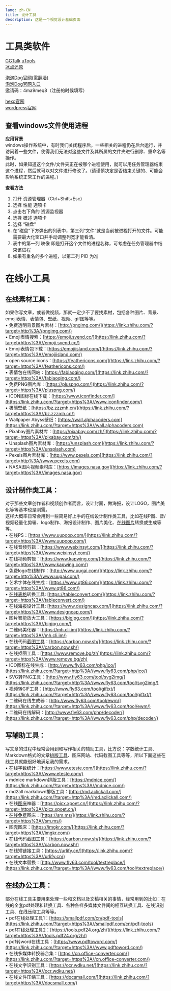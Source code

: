```yaml
---
lang: zh-CN
title: 设计工具
description: 这是一个视觉设计基础页面
---
```


# 工具类软件
[GGTalk](https://www.cnblogs.com/justnow)
[uTools](https://www.u-tools.cn/)  
[冰点还原](https://www.bingdiancn.com/)  

[泡泡Dog官网(需翻墙)](https://www.paopao.dog/)  
[泡泡Dog官网入口](https://ppg.369.cyou)  
邀请码：4ma9meq8（注册的时候填写）

[hexo官网](https://hexo.io/zh-cn/)   
[wordpress官网](https://wordpress.org/)  


## 查看windows文件使用进程

**应用背景**  
windows操作系统中，有时我们关闭程序后，一些相关的进程仍在后台运行，并访问着一些文件，使得我们无法对这些文件及其所属的文件夹进行删除、重命名等操作。  
此时，如果知道这个文件/文件夹正在被哪个进程使用，就可以用任务管理器结束这个进程，然后就可以对文件进行修改了。(请谨慎决定是否结束关键的、可能会影响系统正常工作的进程。)  

**查看方法**  
1. 打开 资源管理器（Ctrl+Shift+Esc）
2. 选择 性能 选项卡
3. 点击右下角的 资源监视器
4. 选择 概述 选项卡
5. 选择 “磁盘”
6. 在“磁盘”下方弹出的列表中，第三列“文件”就是当前被进程打开的文件。可能需要最大化窗口并手动调整列宽才能看清。
7. 表中的第一列 映像 即是打开这个文件的进程名称，可考虑在任务管理器中结束该进程
8. 如果有重名的多个进程，以第二列 PID 为准

# 在线小工具
## **在线素材工具：**

如果你写文章，或者做视频，那就一定少不了要找素材，包括各种图片、背景、emoji表情、表情包、壁纸、视频、gif图等等。  
• 免费透明背景图片素材：[http://pngimg.com/](https://link.zhihu.com/?target=http%3A//pngimg.com/)  
• Emoji表情搜索：[https://emoji.svend.cc/](https://link.zhihu.com/?target=https%3A//emoji.svend.cc/)  
• Emoji表情包下载：[https://emojiisland.com/](https://link.zhihu.com/?target=https%3A//emojiisland.com/)  
• open source icons：[https://feathericons.com/](https://link.zhihu.com/?target=https%3A//feathericons.com/)  
• 表情包在线网站：[https://fabiaoqing.com/](https://link.zhihu.com/?target=https%3A//fabiaoqing.com/)  
• 免费PNG图片库：[https://pluspng.com/](https://link.zhihu.com/?target=https%3A//pluspng.com/)  
• ICON图标在线下载：[https://www.iconfinder.com/](https://link.zhihu.com/?target=https%3A//www.iconfinder.com/)  
• 极简壁纸：[https://bz.zzzmh.cn/](https://link.zhihu.com/?target=https%3A//bz.zzzmh.cn/)  
• Wallpaper Abyss壁纸：[https://wall.alphacoders.com](https://link.zhihu.com/?target=https%3A//wall.alphacoders.com)  
• Pixabay图片素材库：[https://pixabay.com/zh/](https://link.zhihu.com/?target=https%3A//pixabay.com/zh/)  
• Unsplash图片素材库：[https://unsplash.com](https://link.zhihu.com/?target=https%3A//unsplash.com)  
• Pexels图片素材库：[http://www.pexels.com](https://link.zhihu.com/?target=http%3A//www.pexels.com)  
• NASA图片视频素材库：[https://images.nasa.gov](https://link.zhihu.com/?target=https%3A//images.nasa.gov)

## **设计制作类工具：**

对于那些文章创作者和视频创作者而言，设计封面，做海报，设计LOGO，图片美化等等基本也是刚需。  
这样大概率日常会用到一些简易好上手的在线设计制作类工具，比如在线P图、音/视频轻量化剪辑、logo制作、海报设计制作、图片美化、[在线图片](https://www.zhihu.com/search?q=%E5%9C%A8%E7%BA%BF%E5%9B%BE%E7%89%87&search_source=Entity&hybrid_search_source=Entity&hybrid_search_extra=%7B%22sourceType%22%3A%22answer%22%2C%22sourceId%22%3A2686423348%7D)转换或生成等等。  
• 在线PS：[https://www.uupoop.com/](https://link.zhihu.com/?target=https%3A//www.uupoop.com/)  
• 在线音频剪辑：[https://www.weixinsyt.com/](https://link.zhihu.com/?target=https%3A//www.weixinsyt.com/)  
• 在线视频剪辑：[https://www.kapwing.com/](https://link.zhihu.com/?target=https%3A//www.kapwing.com/)  
• 免费logo在线制作：[http://www.uugai.com/](https://link.zhihu.com/?target=http%3A//www.uugai.com/)  
• 艺术字体在线生成：[https://www.qt86.com/](https://link.zhihu.com/?target=https%3A//www.qt86.com/)  
• [在线表格](https://www.zhihu.com/search?q=%E5%9C%A8%E7%BA%BF%E8%A1%A8%E6%A0%BC&search_source=Entity&hybrid_search_source=Entity&hybrid_search_extra=%7B%22sourceType%22%3A%22answer%22%2C%22sourceId%22%3A2686423348%7D)转换工具: [https://tableconvert.com/](https://link.zhihu.com/?target=https%3A//tableconvert.com/)  
• 在线海报设计工具: [https://www.designcap.com/](https://link.zhihu.com/?target=https%3A//www.designcap.com/)  
• 图片智能放大工具：[https://bigjpg.com/](https://link.zhihu.com/?target=https%3A//bigjpg.com/)  
• 二维码美化器：[https://mh.cli.im/](https://link.zhihu.com/?target=https%3A//mh.cli.im/)  
• 在线代码[截图工具](https://www.zhihu.com/search?q=%E6%88%AA%E5%9B%BE%E5%B7%A5%E5%85%B7&search_source=Entity&hybrid_search_source=Entity&hybrid_search_extra=%7B%22sourceType%22%3A%22answer%22%2C%22sourceId%22%3A2686423348%7D)：[https://carbon.now.sh/](https://link.zhihu.com/?target=https%3A//carbon.now.sh/)  
• 在线抠图工具：[https://www.remove.bg/zh](https://link.zhihu.com/?target=https%3A//www.remove.bg/zh)  
• ICO图标在线生成：[http://www.fly63.com/php/ico/](https://link.zhihu.com/?target=http%3A//www.fly63.com/php/ico/)  
• SVG转PNG工具：[http://www.fly63.com/tool/svg2img/](https://link.zhihu.com/?target=http%3A//www.fly63.com/tool/svg2img/)  
• 视频转GIF工具：[http://www.fly63.com/tool/giftxt/](https://link.zhihu.com/?target=http%3A//www.fly63.com/tool/giftxt/)  
• 二维码在线生成器：[http://www.fly63.com/tool/ewm/](https://link.zhihu.com/?target=http%3A//www.fly63.com/tool/ewm/)  
• 二维码在线解码：[http://www.fly63.com/php/decoder/](https://link.zhihu.com/?target=http%3A//www.fly63.com/php/decoder/)

## **写辅助工具：**

写文章的过程中经常会用到和写作相关的辅助工具，比方说：字数统计工具、Markdown格式的文章[排版工具](https://www.zhihu.com/search?q=%E6%8E%92%E7%89%88%E5%B7%A5%E5%85%B7&search_source=Entity&hybrid_search_source=Entity&hybrid_search_extra=%7B%22sourceType%22%3A%22answer%22%2C%22sourceId%22%3A2686423348%7D)、图床网站、代码截图工具等等，所以下面这些在线工具就能很好地满足我的需求。  
• 在线字数统计：[https://www.eteste.com/](https://link.zhihu.com/?target=https%3A//www.eteste.com/)  
• mdnice markdown排版工具：[https://mdnice.com/](https://link.zhihu.com/?target=https%3A//mdnice.com/)  
• md2all markdown排版工具：[http://md.aclickall.com/](https://link.zhihu.com/?target=http%3A//md.aclickall.com/)  
• 在线[图床](https://www.zhihu.com/search?q=%E5%9B%BE%E5%BA%8A&search_source=Entity&hybrid_search_source=Entity&hybrid_search_extra=%7B%22sourceType%22%3A%22answer%22%2C%22sourceId%22%3A2167298770%7D)神器：[https://picx.xpoet.cn/](https://link.zhihu.com/?target=https%3A//picx.xpoet.cn/)  
• [在线免费](https://www.zhihu.com/search?q=%E5%9C%A8%E7%BA%BF%E5%85%8D%E8%B4%B9&search_source=Entity&hybrid_search_source=Entity&hybrid_search_extra=%7B%22sourceType%22%3A%22answer%22%2C%22sourceId%22%3A2686423348%7D)图床：[https://sm.ms/](https://link.zhihu.com/?target=https%3A//sm.ms/)  
• 图壳图床：[https://imgkr.com/](https://link.zhihu.com/?target=https%3A//imgkr.com/)  
• 在线代码截图工具：[https://carbon.now.sh/](https://link.zhihu.com/?target=https%3A//carbon.now.sh/)  
• 在线短链接工具：[https://urlify.cn/](https://link.zhihu.com/?target=https%3A//urlify.cn/)  
• 在线文本替换：[http://www.fly63.com/tool/textreplace/](https://link.zhihu.com/?target=http%3A//www.fly63.com/tool/textreplace/)

## **在线办公工具：**

部分在线工具主要用来处理一些和文档以及文稿相关的事情，经常用到的比如：在线的全套pdf处理和转换工具、各种各样多媒体文件间的相互转换工具、在线识别工具、在线压缩工具等等。  
• pdf在线处理工具1：[https://smallpdf.com/cn/pdf-tools](https://link.zhihu.com/?target=https%3A//smallpdf.com/cn/pdf-tools)  
• pdf在线处理工具2：[https://tools.pdf24.org/zh/](https://link.zhihu.com/?target=https%3A//tools.pdf24.org/zh/)  
• pdf转word在线工具：[https://www.pdftoword.com/](https://link.zhihu.com/?target=https%3A//www.pdftoword.com/)  
• 在线多媒体转换器合集：[https://cn.office-converter.com/](https://link.zhihu.com/?target=https%3A//cn.office-converter.com/)  
• 在线文字识别工具：[https://ocr.wdku.net/](https://link.zhihu.com/?target=https%3A//ocr.wdku.net/)  
• 在线文件压缩工具：[https://docsmall.com/](https://link.zhihu.com/?target=https%3A//docsmall.com/)